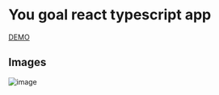 # You goal react typescript app

[DEMO](average-chess-vv.surge.sh)

## Images

![image](https://github.com/ferhatkplnn/react-typescript-mini-examples/assets/29931637/885a0755-86d0-4206-9728-070dd77299c7)
